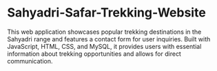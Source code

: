 # Sahyadri-Safar-Trekking-Website
This web application showcases popular trekking destinations in the Sahyadri range and features a contact form for user inquiries. Built with JavaScript, HTML, CSS, and MySQL, it provides users with essential information about trekking opportunities and allows for direct communication.
